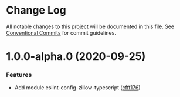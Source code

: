 # Change Log

All notable changes to this project will be documented in this file.
See [Conventional Commits](https://conventionalcommits.org) for commit guidelines.

# 1.0.0-alpha.0 (2020-09-25)


### Features

* Add module eslint-config-zillow-typescript ([cfff176](https://github.com/zillow/javascript/commit/cfff1766796a08d68f4c676f26c603fa55145662))
